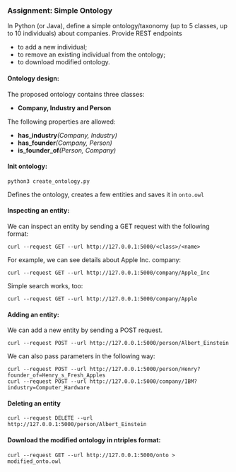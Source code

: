 ### Assignment: Simple Ontology
In Python (or Java), define a simple ontology/taxonomy (up to 5 classes, up to 10 individuals) about companies. 
Provide REST endpoints
- to add a new individual;
- to remove an existing individual from the ontology;
- to download modified ontology.

#### Ontology design:
The proposed ontology contains three classes:  
- **Company, Industry and Person**

The following properties are allowed:
- **has_industry**_(Company, Industry)_  
- **has_founder**_(Company, Person)_  
- **is_founder_of**_(Person, Company)_

#### Init ontology:
```
python3 create_ontology.py
```

Defines the ontology, creates a few entities and saves it in `onto.owl`

#### Inspecting an entity:
We can inspect an entity by sending a GET request with the following format:
```
curl --request GET --url http://127.0.0.1:5000/<class>/<name>
```

For example, we can see details about Apple Inc. company:

```
curl --request GET --url http://127.0.0.1:5000/company/Apple_Inc
```

Simple search works, too:

```
curl --request GET --url http://127.0.0.1:5000/company/Apple
```

#### Adding an entity:
We can add a new entity by sending a POST request. 
```
curl --request POST --url http://127.0.0.1:5000/person/Albert_Einstein
```

We can also pass parameters in the following way:
```
curl --request POST --url http://127.0.0.1:5000/person/Henry?founder_of=Henry_s_Fresh_Apples
curl --request POST --url http://127.0.0.1:5000/company/IBM?industry=Computer_Hardware
```

#### Deleting an entity
```
curl --request DELETE --url http://127.0.0.1:5000/person/Albert_Einstein
```

#### Download the modified ontology in ntriples format:
```
curl --request GET --url http://127.0.0.1:5000/onto > modified_onto.owl
```
